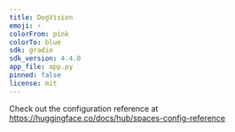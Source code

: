 ```yaml
---
title: DogVision
emoji: ⚡
colorFrom: pink
colorTo: blue
sdk: gradio
sdk_version: 4.4.0
app_file: app.py
pinned: false
license: mit
---
```


Check out the configuration reference at https://huggingface.co/docs/hub/spaces-config-reference
